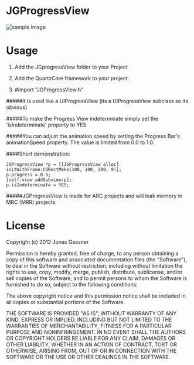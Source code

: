 JGProgressView
=======

![sample image](http://j-gessner.de/general/images/JGProgressView.png)


Usage
=====

1. Add the 	JGprogressView	folder to your Project

2. Add the QuartzCore framework to your project.

2. 	#import "JGProgressView.h"

#####It is used like a UIProgressView (its a UIProgressView subclass so its obvious)

#####To make the Progress View indeterminate simply set the 'isIndeterminate' property to YES

#####You can adjust the animation speed by setting the Progress Bar's animationSpeed property. The value is limited from 0.0 to 1.0.

####Short demonstration:

	JGProgressView *p = [[JGProgressView alloc] initWithFrame:CGRectMake(100, 100, 200, 9)];
	p.progress = 0.5;
	[self.view addSubview:p];
	p.isIndeterminate = YES;


#####JGProgressView is made for ARC projects and will leak memory in MRC (MRR) projects.

License
=====

Copyright (c) 2012 Jonas Gessner

Permission is hereby granted, free of charge, to any person obtaining a copy of this software and associated documentation files (the "Software"), to deal in the Software without restriction, including without limitation the rights to use, copy, modify, merge, publish, distribute, sublicense, and/or sell copies of the Software, and to permit persons to whom the Software is furnished to do so, subject to the following conditions:

The above copyright notice and this permission notice shall be included in all copies or substantial portions of the Software.

THE SOFTWARE IS PROVIDED "AS IS", WITHOUT WARRANTY OF ANY KIND, EXPRESS OR IMPLIED, INCLUDING BUT NOT LIMITED TO THE WARRANTIES OF MERCHANTABILITY, FITNESS FOR A PARTICULAR PURPOSE AND NONINFRINGEMENT. IN NO EVENT SHALL THE AUTHORS OR COPYRIGHT HOLDERS BE LIABLE FOR ANY CLAIM, DAMAGES OR OTHER LIABILITY, WHETHER IN AN ACTION OF CONTRACT, TORT OR OTHERWISE, ARISING FROM, OUT OF OR IN CONNECTION WITH THE SOFTWARE OR THE USE OR OTHER DEALINGS IN THE SOFTWARE.